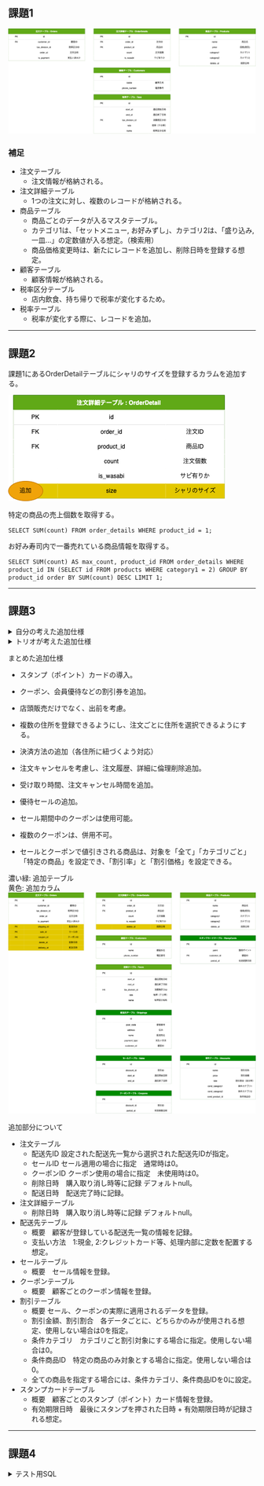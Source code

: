 ## 課題1

<img src="./assets/task1.png" alt="ER図">

### 補足
- 注文テーブル
  - 注文情報が格納される。
- 注文詳細テーブル
  - 1つの注文に対し、複数のレコードが格納される。
- 商品テーブル
  - 商品ごとのデータが入るマスタテーブル。
  - カテゴリ1は、「セットメニュー, お好みずし」、カテゴリ2は、「盛り込み, 一皿...」の定数値が入る想定。（検索用）
  - 商品価格変更時は、新たにレコードを追加し、削除日時を登録する想定。
- 顧客テーブル
  - 顧客情報が格納される。
- 税率区分テーブル
  - 店内飲食、持ち帰りで税率が変化するため。
- 税率テーブル
  - 税率が変化する際に、レコードを追加。

---
## 課題2

課題1にあるOrderDetailテーブルにシャリのサイズを登録するカラムを追加する。

<img src="./assets/task2.png" alt="">


特定の商品の売上個数を取得する。
```
SELECT SUM(count) FROM order_details WHERE product_id = 1;
```

お好み寿司内で一番売れている商品情報を取得する。
```
SELECT SUM(count) AS max_count, product_id FROM order_details WHERE product_id IN (SELECT id FROM products WHERE category1 = 2) GROUP BY product_id order BY SUM(count) DESC LIMIT 1;
```


---
## 課題3

<details><summary>自分の考えた追加仕様</summary>

```rb
スタンプカードの導入。
1000円以上お買い上げごとにスタンプが押され、10個ごとに500円分のクーポンコードが発行されるようになった。
スタンプの有効期限は、1年間。
クーポンコード交換後の有効期限は、1ヶ月間となっている。
```
</details>


<details><summary>トリオが考えた追加仕様</summary>

```rb
出前の考慮
住所や郵便番号の追加が必要
Amazonで自宅住所以外にも配達ができることを考えると、顧客マスタの住所に届けるとは限らないため実際に届ける住所は注文履歴に持つべきかも
注文履歴に決済方法があるといいかも
優待セールで１週間だけ10%オフ（メニューはそのまま）
ポイントカード
メニューの追加
ex. 飲み物や汁物など
注文履歴、注文詳細は論理削除想定（注文後のキャンセルなど
キャンセルやっぱり論理削除じゃなくてステータスで判断の方が良さそう
セットメニューの「盛り込み」「にぎり」：お好みすしの組み合わせで構成されている場合、単にお好みすしの商品ID、個数を保持するテーブルでメニューの組み合わせを実現できるようにする？

・キャンセル状況を確認できる
・受け取り日時を確認できる
→ 注文〜受け取り時間とキャンセルの関係を分析を可能に
・ポイントカード・クーポンの割引
・会員優待
→ チェーン展開ならあるかなと
```
</details>

まとめた追加仕様
- スタンプ（ポイント）カードの導入。
- クーポン、会員優待などの割引券を追加。
- 店頭販売だけでなく、出前を考慮。
- 複数の住所を登録できるようにし、注文ごとに住所を選択できるようにする。
- 決済方法の追加（各住所に紐づくよう対応）
- 注文キャンセルを考慮し、注文履歴、詳細に倫理削除追加。
- 受け取り時間、注文キャンセル時間を追加。
- 優待セールの追加。

- セール期間中のクーポンは使用可能。
- 複数のクーポンは、併用不可。
- セールとクーポンで値引きされる商品は、対象を「全て」「カテゴリごと」「特定の商品」を設定でき、「割引率」と「割引価格」を設定できる。


濃い緑: 追加テーブル<br>
黄色: 追加カラム
<img src="./assets/task3.png" alt="">

追加部分について
- 注文テーブル
  - 配送先ID 設定された配送先一覧から選択された配送先IDが指定。
  - セールID セール適用の場合に指定　通常時は0。
  - クーポンID クーポン使用の場合に指定　未使用時は0。
  - 削除日時　購入取り消し時等に記録 デフォルトnull。
  - 配送日時　配送完了時に記録。
- 注文詳細テーブル
  - 削除日時　購入取り消し時等に記録 デフォルトnull。
- 配送先テーブル
  - 概要　顧客が登録している配送先一覧の情報を記録。
  - 支払い方法　1:現金, 2:クレジットカード等、処理内部に定数を配置する想定。
- セールテーブル
  - 概要　セール情報を登録。
- クーポンテーブル
  - 概要　顧客ごとのクーポン情報を登録。
- 割引テーブル
  - 概要 セール、クーポンの実際に適用されるデータを登録。
  - 割引金額、割引割合　各データごとに、どちらかのみが使用される想定、使用しない場合は0を指定。
  - 条件カテゴリ　カテゴリごと割引対象にする場合に指定。使用しない場合は0。
  - 条件商品ID　特定の商品のみ対象とする場合に指定。使用しない場合は0。
  - 全ての商品を指定する場合には、条件カテゴリ、条件商品IDを0に設定。
- スタンプカードテーブル
  - 概要　顧客ごとのスタンプ（ポイント）カード情報を登録。
  - 有効期限日時　最後にスタンプを押された日時 + 有効期限日時が記録される想定。

---
## 課題4

<details><summary>テスト用SQL</summary>

```rb
CREATE DATABASE IF NOT EXISTS db_modering1;
use db_modering1;

-- ===== 注文テーブル =====
CREATE TABLE orders(
    id int unsigned NOT NULL AUTO_INCREMENT,
    customer_id int unsigned NOT NULL comment '顧客ID',
    tax_division_id smallint unsigned NOT NULL comment '税率区分ID',
    order_at datetime DEFAULT NULL comment '注文日時',
    is_payment tinyint(1) comment '支払い済みか',
    shipping_id int unsigned NOT NULL comment '配送先ID',
    sale_id int unsigned NOT NULL comment 'セールID',
    coupon_id int unsigned NOT NULL comment 'クーポンID',
    delete_at datetime DEFAULT NULL comment '削除日時',
    delivery_at datetime DEFAULT NULL comment '配送日時',
    PRIMARY KEY (id)
);

INSERT INTO orders VALUES
  (1, 1, 1, '2022-11-01 12:00', 0, 1, 0, 0, null, null),
  (2, 2, 2, '2022-11-01 13:05', 1, 1, 1, 0, '2022-11-01 13:10', null),
  (3, 3, 3, '2022-11-01 13:06', 1, 1, 1, 1, null, '2022-11-01 14:00');

-- ===== 注文詳細テーブル =====
CREATE TABLE IF NOT EXISTS order_details (
    id int unsigned NOT NULL AUTO_INCREMENT,
    order_id int unsigned NOT NULL comment '注文番号',
    product_id int unsigned NOT NULL comment '商品ID',
    count tinyint unsigned NOT NULL comment '注文個数',
    is_wasabi tinyint(1) comment 'サビ有りか',
    delete_at datetime DEFAULT NULL comment '削除日時',
    PRIMARY KEY (id)
);

INSERT INTO order_details VALUES
  (1, 1, 1, 1, 0),
  (2, 1, 1, 1, 1),
  (3, 1, 2, 1, 1),

  (4, 2, 3, 1, 0),
  (5, 2, 4, 1, 0),

  (6, 3, 5, 1, 0);

-- ===== 商品テーブル =====
CREATE TABLE IF NOT EXISTS products (
    id int unsigned NOT NULL AUTO_INCREMENT,
    name varchar(20) comment '商品名',
    price smallint unsigned NOT NULL comment '価格',
    category1 tinyint unsigned NOT NULL comment 'カテゴリ1',
    category2 tinyint unsigned NOT NULL comment 'カテゴリ2',
    delete_at datetime DEFAULT NULL comment '削除日時',
    PRIMARY KEY (id)
);

INSERT INTO products VALUES
  (1, '玉子', 100, 2, 1, null),
  (2, 'いなり', 100, 2, 1, null),
  (3, '納豆軍艦', 100, 2, 1, null),
  (4, 'ゆでげそ', 150, 2, 2, null),
  (5, 'とびっこ', 150, 2, 2, null),
  (6, 'はな', 8650, 1, 1, null);

-- ===== 顧客テーブル =====
CREATE TABLE IF NOT EXISTS customers (
    id int unsigned NOT NULL AUTO_INCREMENT,
    name varchar(20) comment '顧客氏名',
    phone_number varchar(15) comment '電話番号',
    PRIMARY KEY (id)
);

INSERT INTO customers VALUES
  (1, '田中 太郎', '080-xxxx-xxxx'),
  (2, '小林 二郎', '090-xxxx-xxxx'),
  (3, '山田 三郎', '090-xxxx-xxxx');

-- ===== 税率テーブル =====
CREATE TABLE IF NOT EXISTS taxes (
    id int unsigned NOT NULL AUTO_INCREMENT,
    start_at datetime DEFAULT NULL comment '適応開始日時',
    end_at datetime DEFAULT NULL comment '適応終了日時',
    tax_division_id smallint comment '消費税区分ID',
    rate smallint(4) comment '税率（千分率）',
    name varchar(20) comment '税率区分名称',
    PRIMARY KEY (id)
);

INSERT INTO taxes VALUES
  (1, null, null, 1, 100, '標準税率'),
  (2, null, null, 2, 80, '軽減税率');

-- ===== 配送先テーブル =====
CREATE TABLE IF NOT EXISTS shippings (
    id int unsigned NOT NULL AUTO_INCREMENT,
    post_code int(7) NOT NULL comment '郵便番号',
    address text NOT NULL comment '住所',
    name varchar(20) comment '配送先名',
    payment_type int unsigned NOT NULL comment '支払い方法',
    customer_id int unsigned NOT NULL comment '顧客ID',
    PRIMARY KEY (id)
);

INSERT INTO shippings VALUES
  (1, 1008111, '東京都千代田区千代田１−１', '皇居', 1, 1),
  (2, 1000002, '東京都千代田区皇居外苑１−１', '皇居外苑', 2, 1);
  (3, 1008111, '東京都千代田区千代田１−１', '皇居', 1, 2),
  (4, 1008111, '東京都千代田区千代田１−１', '皇居', 1, 3);

-- ===== セールテーブル =====
CREATE TABLE IF NOT EXISTS sales (
    id int unsigned NOT NULL AUTO_INCREMENT,
    discount_id int unsigned NOT NULL comment '割引ID',
    start_at datetime DEFAULT NULL comment '開始日時',
    end_at datetime DEFAULT NULL comment '終了日時',
    PRIMARY KEY (id)
);

INSERT INTO shippings VALUES
  (1, 1, '2022-11-01 13:00', '2022-11-03 13:00');

-- ===== クーポンテーブル =====
CREATE TABLE IF NOT EXISTS coupons (
    id int unsigned NOT NULL AUTO_INCREMENT,
    discount_id int unsigned NOT NULL comment '割引ID',
    period_at datetime NOT NULL comment '有効期限',
    PRIMARY KEY (id)
);

INSERT INTO coupons VALUES
  (1, 2, '2022-11-03 13:00'),
  (2, 3, '2022-11-03 13:00');

-- ===== スタンプカードテーブル =====
CREATE TABLE IF NOT EXISTS stamp_cards (
    id int unsigned NOT NULL AUTO_INCREMENT,
    point int unsigned NOT NULL DEFAULT 0 comment 'ポイント',
    customer_id int unsigned NOT NULL comment '顧客ID',
    period_at datetime comment '有効期限',
    UNIQUE idx_customer_id(customer_id),
    PRIMARY KEY (id)
);

INSERT INTO stamp_cards VALUES
  (1, 200, 1, '2022-12-01 12:00'),
  (2, 0, 2, null),
  (3, 100, 3, '2022-12-01 13:06');

-- ===== 割引テーブル =====
CREATE TABLE IF NOT EXISTS discounts (
    id int unsigned NOT NULL AUTO_INCREMENT,
    name varchar(20) comment '割引名称',
    price smallint unsigned DEFAULT 0 comment '割引価格',
    rate smallint(3) unsigned DEFAULT 0 comment '割引価格',
    cound_category1 tinyint unsigned DEFAULT 0 comment '条件カテゴリ1',
    cound_category2 tinyint unsigned DEFAULT 0 comment '条件カテゴリ2',
    cound_product_id int unsigned DEFAULT 0 comment '条件商品ID',
    PRIMARY KEY (id)
);

INSERT INTO discounts VALUES
  (1, '大特化セール 50%オフ', 0, 50, 0, 0, 0),
  (2, '玉子 10円引きクーポン', 10, 0, 0, 0, 1),
  (3, 'セットメニュー全品 100円引きクーポン', 100, 0, 1, 0, 0);

```
</details>
